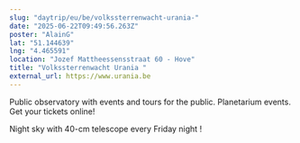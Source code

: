 ```yaml
---
slug: "daytrip/eu/be/volkssterrenwacht-urania-"
date: "2025-06-22T09:49:56.263Z"
poster: "AlainG"
lat: "51.144639"
lng: "4.465591"
location: "Jozef Mattheessensstraat 60 - Hove"
title: "Volkssterrenwacht Urania "
external_url: https://www.urania.be
---
```

Public observatory with events and tours for the public. Planetarium events. Get your tickets online! 

Night sky with 40-cm telescope every Friday night !